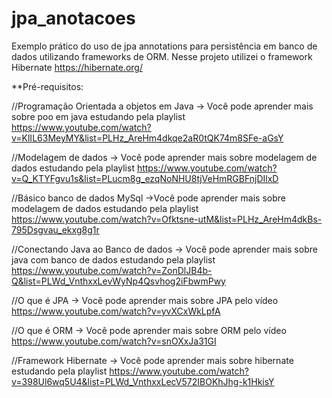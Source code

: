 # jpa_anotacoes

Exemplo prático do uso de jpa annotations para persistência em banco de dados utilizando frameworks de ORM. Nesse projeto utilizei o framework Hibernate https://hibernate.org/ 

**Pré-requisitos:

//Programação Orientada a objetos em Java -> Você pode aprender mais sobre poo em java estudando pela playlist https://www.youtube.com/watch?v=KlIL63MeyMY&list=PLHz_AreHm4dkqe2aR0tQK74m8SFe-aGsY


//Modelagem de dados -> Você pode aprender mais sobre modelagem de dados estudando pela playlist
https://www.youtube.com/watch?v=Q_KTYFgvu1s&list=PLucm8g_ezqNoNHU8tjVeHmRGBFnjDIlxD


//Básico banco de dados MySql ->Você pode aprender mais sobre modelagem de dados estudando pela playlist
https://www.youtube.com/watch?v=Ofktsne-utM&list=PLHz_AreHm4dkBs-795Dsgvau_ekxg8g1r


//Conectando Java ao Banco de dados -> Você pode aprender mais sobre java com banco de dados estudando pela playlist https://www.youtube.com/watch?v=ZonDlJB4b-Q&list=PLWd_VnthxxLevWyNp4Qsvhog2iFbwmPwy


//O que é JPA -> Você pode aprender mais sobre JPA pelo vídeo 
https://www.youtube.com/watch?v=yvXCxWkLpfA


//O que é ORM -> Você pode aprender mais sobre ORM pelo vídeo 
https://www.youtube.com/watch?v=snOXxJa31GI


//Framework Hibernate -> Você pode aprender mais sobre hibernate estudando pela playlist 
https://www.youtube.com/watch?v=398Ul6wq5U4&list=PLWd_VnthxxLecV572IBOKhJhg-k1HkisY


